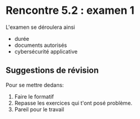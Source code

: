 # Rencontre 5.2 : examen 1


L'examen se déroulera ainsi
- durée
- documents autorisés
- cybersécurité applicative

## Suggestions de révision

Pour se mettre dedans:
1. Faire le formatif
2. Repasse les exercices qui t'ont posé problème.
3. Pareil pour le travail



